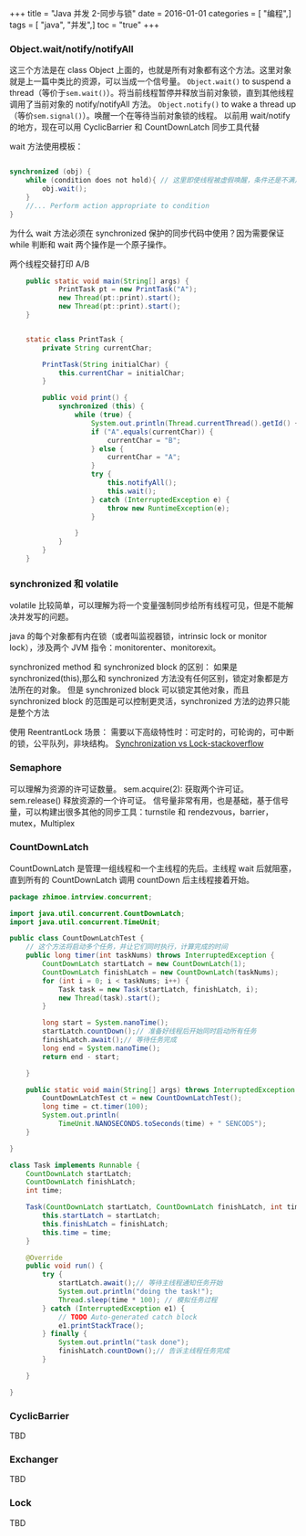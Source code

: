 +++
title = "Java 并发 2-同步与锁"
date = 2016-01-01
categories = [ "编程",]
tags = [ "java", "并发",]
toc = "true"
+++



### Object.wait/notify/notifyAll

这三个方法是在 class Object 上面的，也就是所有对象都有这个方法。这里对象就是上一篇中类比的资源，可以当成一个信号量。
`Object.wait()` to suspend a thread（等价于`sem.wait()`）。将当前线程暂停并释放当前对象锁，直到其他线程调用了当前对象的 notify/notifyAll 方法。
`Object.notify()` to wake a thread up（等价`sem.signal()`）。唤醒一个在等待当前对象锁的线程。
以前用 wait/notify 的地方，现在可以用 CyclicBarrier 和 CountDownLatch 同步工具代替

wait 方法使用模板：
```java

synchronized (obj) {
    while (condition does not hold){ // 这里即使线程被虚假唤醒，条件还是不满足，则继续 wait
        obj.wait();
    }
    //... Perform action appropriate to condition
}
```

为什么 wait 方法必须在 synchronized 保护的同步代码中使用？因为需要保证 while 判断和 wait 两个操作是一个原子操作。

两个线程交替打印 A/B
```java
    public static void main(String[] args) {
            PrintTask pt = new PrintTask("A");
            new Thread(pt::print).start();
            new Thread(pt::print).start();
    }


    static class PrintTask {
        private String currentChar;

        PrintTask(String initialChar) {
            this.currentChar = initialChar;
        }

        public void print() {
            synchronized (this) {
                while (true) {
                    System.out.println(Thread.currentThread().getId() +" "+currentChar);
                    if ("A".equals(currentChar)) {
                        currentChar = "B";
                    } else {
                        currentChar = "A";
                    }
                    try {
                        this.notifyAll();
                        this.wait();
                    } catch (InterruptedException e) {
                        throw new RuntimeException(e);
                    }

                }
            }
        }
    }
```


### synchronized 和 volatile

volatile 比较简单，可以理解为将一个变量强制同步给所有线程可见，但是不能解决并发写的问题。

java 的每个对象都有内在锁（或者叫监视器锁，intrinsic lock or monitor lock），涉及两个 JVM 指令：monitorenter、monitorexit。

synchronized method 和 synchronized block 的区别：
如果是 synchronized(this),那么和 synchronized 方法没有任何区别，锁定对象都是方法所在的对象。
但是 synchronized block 可以锁定其他对象，而且 synchronized block 的范围是可以控制更灵活，synchronized 方法的边界只能是整个方法


使用 ReentrantLock 场景：
需要以下高级特性时：可定时的，可轮询的，可中断的锁，公平队列，非块结构。
[Synchronization vs Lock-stackoverflow](https://stackoverflow.com/questions/4201713/synchronization-vs-lock)

### Semaphore
可以理解为资源的许可证数量。
sem.acquire(2): 获取两个许可证。
sem.release() 释放资源的一个许可证。
信号量非常有用，也是基础，基于信号量，可以构建出很多其他的同步工具：turnstile 和 rendezvous，barrier，mutex，Multiplex

### CountDownLatch
CountDownLatch 是管理一组线程和一个主线程的先后。主线程 wait 后就阻塞，直到所有的 CountDownLatch 调用 countDown 后主线程接着开始。

```java
package zhimoe.intrview.concurrent;

import java.util.concurrent.CountDownLatch;
import java.util.concurrent.TimeUnit;

public class CountDownLatchTest {
	// 这个方法将启动多个任务，并让它们同时执行，计算完成的时间
	public long timer(int taskNums) throws InterruptedException {
		CountDownLatch startLatch = new CountDownLatch(1);
		CountDownLatch finishLatch = new CountDownLatch(taskNums);
		for (int i = 0; i < taskNums; i++) {
			Task task = new Task(startLatch, finishLatch, i);
			new Thread(task).start();
		}

		long start = System.nanoTime();
		startLatch.countDown();// 准备好线程后开始同时启动所有任务
		finishLatch.await();// 等待任务完成
		long end = System.nanoTime();
		return end - start;

	}

	public static void main(String[] args) throws InterruptedException {
		CountDownLatchTest ct = new CountDownLatchTest();
		long time = ct.timer(100);
		System.out.println(
			TimeUnit.NANOSECONDS.toSeconds(time) + " SENCODS");
	}

}

class Task implements Runnable {
	CountDownLatch startLatch;
	CountDownLatch finishLatch;
	int time;

	Task(CountDownLatch startLatch, CountDownLatch finishLatch, int time) {
		this.startLatch = startLatch;
		this.finishLatch = finishLatch;
		this.time = time;
	}

	@Override
	public void run() {
		try {
			startLatch.await();// 等待主线程通知任务开始
			System.out.println("doing the task!");
			Thread.sleep(time * 100); // 模拟任务过程
		} catch (InterruptedException e1) {
			// TODO Auto-generated catch block
			e1.printStackTrace();
		} finally {
			System.out.println("task done");
			finishLatch.countDown();// 告诉主线程任务完成
		}

	}

}
```
### CyclicBarrier
TBD
### Exchanger
TBD
### Lock
TBD






